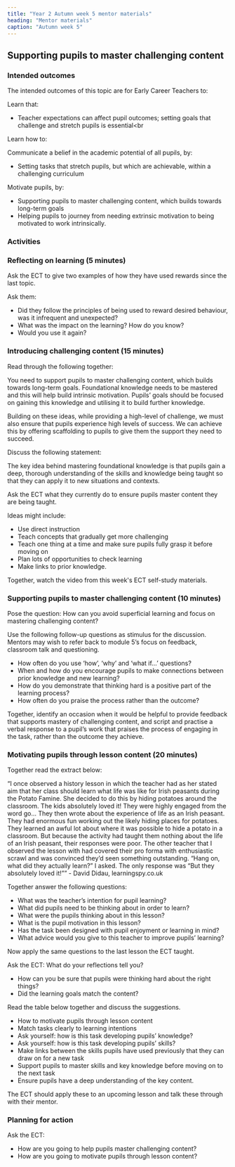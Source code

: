 ```yaml
---
title: "Year 2 Autumn week 5 mentor materials"
heading: "Mentor materials"
caption: "Autumn week 5"
---
```


## Supporting pupils to master challenging content

### Intended outcomes

The intended outcomes of this topic are for Early Career Teachers to:

Learn that:

- Teacher expectations can affect pupil outcomes; setting goals that challenge and stretch pupils is essential<br

Learn how to:

Communicate a belief in the academic potential of all pupils, by:

- Setting tasks that stretch pupils, but which are achievable, within a challenging curriculum

Motivate pupils, by:

- Supporting pupils to master challenging content, which builds towards long-term goals
- Helping pupils to journey from needing extrinsic motivation to being motivated to work intrinsically.

### Activities

### Reflecting on learning (5 minutes)

Ask the ECT to give two examples of how they have used rewards since the last topic.

Ask them:

- Did they follow the principles of being used to reward desired behaviour, was it infrequent and unexpected?
- What was the impact on the learning? How do you know?
- Would you use it again?

### Introducing challenging content (15 minutes)

Read through the following together:

You need to support pupils to master challenging content, which builds towards long-term goals. Foundational knowledge needs to be mastered and this will help build intrinsic motivation. Pupils’ goals should be focused on gaining this knowledge and utilising it to build further knowledge.

Building on these ideas, while providing a high-level of challenge, we must also ensure that pupils experience high levels of success. We can achieve this by offering scaffolding to pupils to give them the support they need to succeed.

Discuss the following statement:

The key idea behind mastering foundational knowledge is that pupils gain a deep, thorough understanding of the skills and knowledge being taught so that they can apply it to new situations and contexts.

Ask the ECT what they currently do to ensure pupils master content they are being taught.

Ideas might include:

- Use direct instruction
- Teach concepts that gradually get more challenging
- Teach one thing at a time and make sure pupils fully grasp it before moving on
- Plan lots of opportunities to check learning
- Make links to prior knowledge.

Together, watch the video from this week's ECT self-study materials.

### Supporting pupils to master challenging content (10 minutes)

Pose the question: How can you avoid superficial learning and focus on mastering challenging content?

Use the following follow-up questions as stimulus for the discussion. Mentors may wish to refer back to module 5’s focus on feedback, classroom talk and questioning.

- How often do you use ‘how’, ‘why’ and ‘what if…’ questions?
- When and how do you encourage pupils to make connections between prior knowledge and new learning?
- How do you demonstrate that thinking hard is a positive part of the learning process?
- How often do you praise the process rather than the outcome?

Together, identify an occasion when it would be helpful to provide feedback that supports mastery of challenging content, and script and practise a verbal response to a pupil’s work that praises the process of engaging in the task, rather than the outcome they achieve.

### Motivating pupils through lesson content (20 minutes)

Together read the extract below:

“I once observed a history lesson in which the teacher had as her stated aim that her class should learn what life was like for Irish peasants during the Potato Famine. She decided to do this by hiding potatoes around the classroom. The kids absolutely loved it! They were highly engaged from the word go... They then wrote about the experience of life as an Irish peasant. They had enormous fun working out the likely hiding places for potatoes. They learned an awful lot about where it was possible to hide a potato in a classroom. But because the activity had taught them nothing about the life of an Irish peasant, their responses were poor. The other teacher that I observed the lesson with had covered their pro forma with enthusiastic scrawl and was convinced they’d seen something outstanding. “Hang on, what did they actually learn?” I asked. The only response was “But they absolutely loved it!”” - David Didau, learningspy.co.uk

Together answer the following questions:

- What was the teacher’s intention for pupil learning?
- What did pupils need to be thinking about in order to learn?
- What were the pupils thinking about in this lesson?
- What is the pupil motivation in this lesson?
- Has the task been designed with pupil enjoyment or learning in mind?
- What advice would you give to this teacher to improve pupils’ learning?

Now apply the same questions to the last lesson the ECT taught.

Ask the ECT: What do your reflections tell you?

- How can you be sure that pupils were thinking hard about the right things?
- Did the learning goals match the content?

Read the table below together and discuss the suggestions.

- How to motivate pupils through lesson content
- Match tasks clearly to learning intentions
- Ask yourself: how is this task developing pupils’ knowledge?
- Ask yourself: how is this task developing pupils’ skills?
- Make links between the skills pupils have used previously that they can draw on for a new task
- Support pupils to master skills and key knowledge before moving on to the next task
- Ensure pupils have a deep understanding of the key content.

The ECT should apply these to an upcoming lesson and talk these through with their mentor.

### Planning for action

Ask the ECT:

- How are you going to help pupils master challenging content?
- How are you going to motivate pupils through lesson content?
